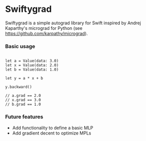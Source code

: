 # Swiftygrad

Swiftygrad is a simple autograd library for Swift inspired by Andrej Kaparthy's micrograd for Python (see https://github.com/karpathy/micrograd).


### Basic usage

```

let a = Value(data: 3.0)
let x = Value(data: 2.0)
let b = Value(data: 1.0)

let y = a * x + b

y.backward()

// a.grad == 2.0
// x.grad == 3.0
// b.grad == 1.0

```


### Future features

- Add functionality to define a basic MLP
- Add gradient decent to optimize MPLs


